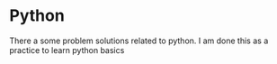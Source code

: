 # Python
There a some problem solutions related to python.
I am done this as a practice to learn python basics
